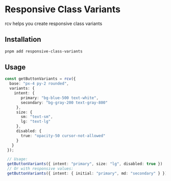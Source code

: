 # Responsive Class Variants

rcv helps you create responsive class variants

## Installation

```bash
pnpm add responsive-class-variants
```

## Usage

```ts
const getButtonVariants = rcv({
  base: "px-4 py-2 rounded",
  variants: {     
    intent: {
       primary: "bg-blue-500 text-white",
       secondary: "bg-gray-200 text-gray-800"
     },
     size: {
       sm: "text-sm",
       lg: "text-lg"
     },
     disabled: {
       true: "opacity-50 cursor-not-allowed"
     }
   }
 });

 // Usage:
 getButtonVariants({ intent: "primary", size: "lg", disabled: true })
 // Or with responsive values:
 getButtonVariants({ intent: { initial: "primary", md: "secondary" } })